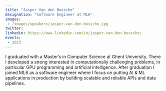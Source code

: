 ```yaml
---
title: "Jasper Van den Bossche"
designation: "Software Engineer at ML6"
images:
 - /images/speakers/jasper-van-den-bossche.jpg
twitter: 
linkedin: https://www.linkedin.com/in/jasper-van-den-bossche/
events:
 - 2023
---
```


I graduated with a Master’s in Computer Science at Ghent University. There I developed a strong interested in computationally challenging problems, in particular GPU programming and artificial intelligence. After graduation I joined ML6 as a software engineer where I focus on putting AI & ML applications in production by building scalable and reliable APIs and data pipelines.
